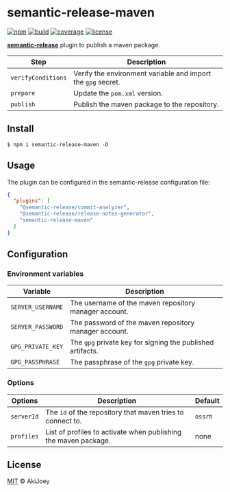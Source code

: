 # semantic-release-maven

[![npm][npm-image]][npm-url]
[![build][build-image]][build-url]
[![coverage][coverage-image]][coverage-url]
[![license][license-image]][license-url]

[**semantic-release**](https://github.com/semantic-release/semantic-release) plugin to publish a maven package.

| Step               | Description                                                  |
| ------------------ | ------------------------------------------------------------ |
| `verifyConditions` | Verify the environment variable and import the `gpg` secret. |
| `prepare`          | Update the `pom.xml` version.                                |
| `publish`          | Publish the maven package to the repository.                 |

## Install

`$ npm i semantic-release-maven -D`

## Usage

The plugin can be configured in the semantic-release configuration file:

```json
{
  "plugins": [
    "@semantic-release/commit-analyzer",
    "@semantic-release/release-notes-generator",
    "semantic-release-maven"
  ]
}
```

## Configuration

### Environment variables

| Variable          | Description                                                |
| ----------------- | ---------------------------------------------------------- |
| `SERVER_USERNAME` | The username of the maven repository manager account.      |
| `SERVER_PASSWORD` | The password of the maven repository manager account.      |
| `GPG_PRIVATE_KEY` | The `gpg` private key for signing the published artifacts. |
| `GPG_PASSPHRASE`  | The passphrase of the `gpg` private key.                   |

### Options

| Options    | Description                                                     | Default |
| ---------- | --------------------------------------------------------------- | ------- |
| `serverId` | The `id` of the repository that maven tries to connect to.      | `ossrh` |
| `profiles` | List of profiles to activate when publishing the maven package. | none    |

## License

[MIT][license-url] © AkiJoey

[npm-image]: https://img.shields.io/npm/v/semantic-release-maven
[npm-url]: https://www.npmjs.com/package/semantic-release-maven
[build-image]: https://img.shields.io/github/actions/workflow/status/akijoey/semantic-release-maven/build.yml
[build-url]: https://github.com/akijoey/semantic-release-maven/actions/workflows/build.yml
[coverage-image]: https://img.shields.io/codecov/c/gh/akijoey/semantic-release-maven
[coverage-url]: https://codecov.io/gh/akijoey/semantic-release-maven
[license-image]: https://img.shields.io/github/license/akijoey/semantic-release-maven
[license-url]: https://github.com/akijoey/semantic-release-maven/blob/main/LICENSE
